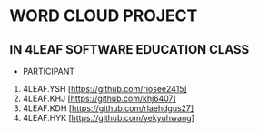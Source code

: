# WORD CLOUD PROJECT

## IN 4LEAF SOFTWARE EDUCATION CLASS

- PARTICIPANT

1. 4LEAF.YSH
   [https://github.com/riosee2415]
2. 4LEAF.KHJ
   [https://github.com/khj6407]
3. 4LEAF.KDH
   [https://github.com/rlaehdgus27]
4. 4LEAF.HYK
   [https://github.com/yekyuhwang]
